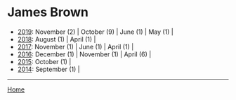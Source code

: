 # James Brown

  * [2019](./james-brown-2019.md): 
      November (2) | 
      October (9) | 
      June (1) | 
      May (1) | 
  * [2018](./james-brown-2018.md): 
      August (1) | 
      April (1) | 
  * [2017](./james-brown-2017.md): 
      November (1) | 
      June (1) | 
      April (1) | 
  * [2016](./james-brown-2016.md): 
      December (1) | 
      November (1) | 
      April (6) | 
  * [2015](./james-brown-2015.md): 
      October (1) | 
  * [2014](./james-brown-2014.md): 
      September (1) | 

----

[Home](../)
